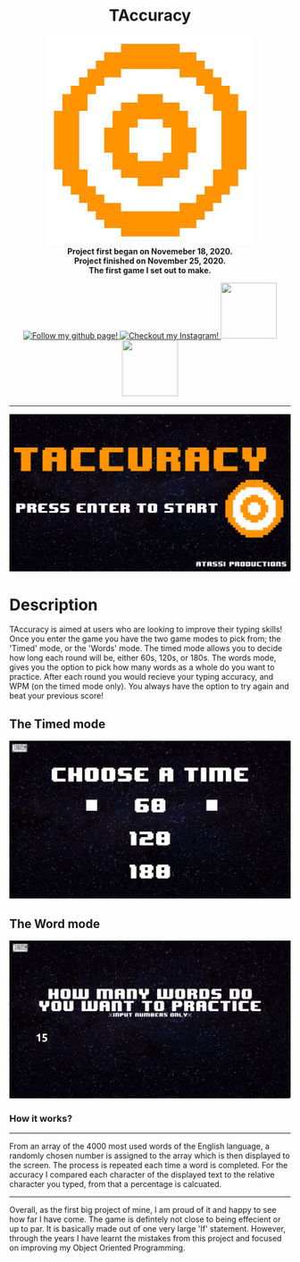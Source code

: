 <!--- Start of my template --->
<h1 align="center">TAccuracy</h1>

<p align="center">
  <img src=data/Target.png><br>
  <b>
    Project first began on Novemeber 18, 2020.<br>
    Project finished on November 25, 2020.<br>
    The first game I set out to make.
  </b>
</p>

<!-- Socials -->

<p align="center">
  <a href=https://github.com/atassicodes>
  <img src="https://img.icons8.com/doodle/344/github--v1.png" width="100" height="100" alt="Follow my github page!">
  </a>
  
  <a href=https://instagram.com/atassicodes/>
  <img src="https://img.icons8.com/doodle/344/instagram-new.png" width="100" height="100" alt="Checkout my Instagram!">
  </a>
  
  <a href=https://www.sharifatassi.com>
  <img src="https://img.icons8.com/doodle/344/domain.png" width="100" height="100">
  </a>
  
  <a href=https://stackoverflow.com/users/14664937/atassicodes>
  <img src="https://upload.wikimedia.org/wikipedia/commons/e/ef/Stack_Overflow_icon.svg" width="100" height="100">
  </a>
</p>

<!-------->
***
<!--- End of my template --->

<img src=data/home.png>

# Description

TAccuracy is aimed at users who are looking to improve their typing skills! Once you enter the game you have the two game modes to pick from; the 'Timed' mode, or the 'Words' mode. The timed mode allows you to decide how long each round will be, either 60s, 120s, or 180s. The words mode, gives you the option to pick how many words as a whole do you want to practice. After each round you would recieve your typing accuracy, and WPM (on the timed mode only). You always have the option to try again and beat your previous score!

## The Timed mode 
<img src=data/timed.png>

## The Word mode
<img src=data/words.png>

### **How it works?**
***

From an array of the 4000 most used words of the English language, a randomly chosen number is assigned to the array which is then displayed to the screen. The process is repeated each time a word is completed. For the accuracy I compared each character of the displayed text to the relative character you typed, from that a percentage is calcuated.
***

Overall, as the first big project of mine, I am proud of it and happy to see how far I have come. The game is defintely not close to being effecient or up to par. It is basically made out of one very large 'If' statement. However, through the years I have learnt the mistakes from this project and focused on improving my Object Oriented Programming.
